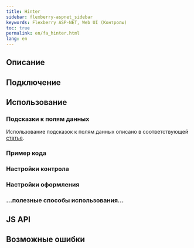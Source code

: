 ```yaml
---
title: Hinter
sidebar: flexberry-aspnet_sidebar
keywords: Flexberry ASP-NET, Web UI (Контролы)
toc: true
permalink: en/fa_hinter.html
lang: en
---
```


## Описание

## Подключение

## Использование

### Подсказки к полям данных

Использование подсказок к полям данных описано в соответствующей [статье](fa_hints-attributes.html).

### Пример кода

### Настройки контрола

### Настройки оформления

### ...полезные способы использования...

## JS API

## Возможные ошибки
 